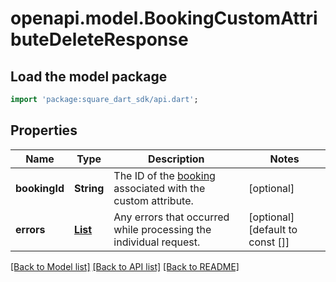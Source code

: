 # openapi.model.BookingCustomAttributeDeleteResponse

## Load the model package
```dart
import 'package:square_dart_sdk/api.dart';
```

## Properties
Name | Type | Description | Notes
------------ | ------------- | ------------- | -------------
**bookingId** | **String** | The ID of the [booking](https://developer.squareup.com/reference/square_2023-12-13/objects/Booking) associated with the custom attribute. | [optional] 
**errors** | [**List<Error>**](Error.md) | Any errors that occurred while processing the individual request. | [optional] [default to const []]

[[Back to Model list]](../README.md#documentation-for-models) [[Back to API list]](../README.md#documentation-for-api-endpoints) [[Back to README]](../README.md)


